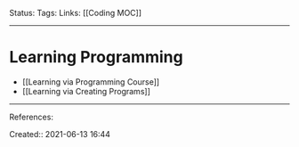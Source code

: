 Status:
Tags: 
Links: [[Coding MOC]]
___
# Learning Programming
- [[Learning via Programming Course]]
- [[Learning via Creating Programs]]
___
References:

Created:: 2021-06-13 16:44